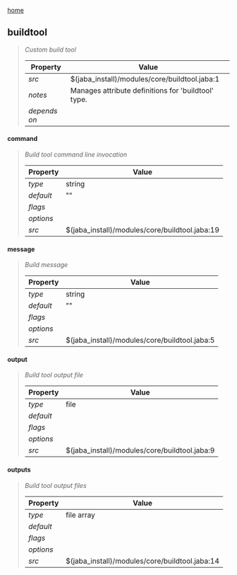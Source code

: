 [home](index.html)
## buildtool
> 
> _Custom build tool_
> 
> | Property | Value  |
> |-|-|
> | _src_ | $(jaba_install)/modules/core/buildtool.jaba:1 |
> | _notes_ | Manages attribute definitions for 'buildtool' type.  |
> | _depends on_ |  |
> 

<a id="command"></a>
#### command
> _Build tool command line invocation_
> 
> | Property | Value  |
> |-|-|
> | _type_ | string |
> | _default_ | "" |
> | _flags_ |  |
> | _options_ |  |
> | _src_ | $(jaba_install)/modules/core/buildtool.jaba:19 |
>
<a id="message"></a>
#### message
> _Build message_
> 
> | Property | Value  |
> |-|-|
> | _type_ | string |
> | _default_ | "" |
> | _flags_ |  |
> | _options_ |  |
> | _src_ | $(jaba_install)/modules/core/buildtool.jaba:5 |
>
<a id="output"></a>
#### output
> _Build tool output file_
> 
> | Property | Value  |
> |-|-|
> | _type_ | file |
> | _default_ |  |
> | _flags_ |  |
> | _options_ |  |
> | _src_ | $(jaba_install)/modules/core/buildtool.jaba:9 |
>
<a id="outputs"></a>
#### outputs
> _Build tool output files_
> 
> | Property | Value  |
> |-|-|
> | _type_ | file array |
> | _default_ |  |
> | _flags_ |  |
> | _options_ |  |
> | _src_ | $(jaba_install)/modules/core/buildtool.jaba:14 |
>
